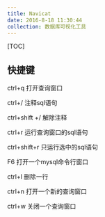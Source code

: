 ```yaml
---
title: Navicat
date: 2016-8-18 11:30:44
collection: 数据库可视化工具
---
```


[TOC]

## 快捷键

ctrl+q           打开查询窗口

ctrl+/            注释sql语句

ctrl+shift +/  解除注释

ctrl+r           运行查询窗口的sql语句

ctrl+shift+r   只运行选中的sql语句

F6               打开一个mysql命令行窗口

ctrl+l            删除一行

ctrl+n           打开一个新的查询窗口

ctrl+w          关闭一个查询窗口